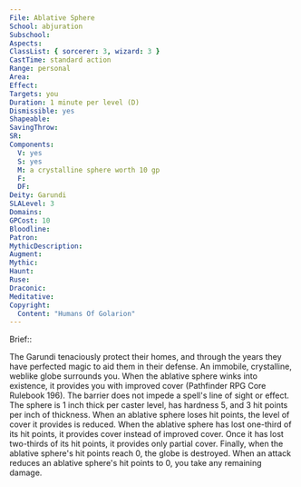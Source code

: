 ```yaml
---
File: Ablative Sphere
School: abjuration
Subschool: 
Aspects: 
ClassList: { sorcerer: 3, wizard: 3 }
CastTime: standard action
Range: personal
Area: 
Effect: 
Targets: you
Duration: 1 minute per level (D)
Dismissible: yes
Shapeable: 
SavingThrow: 
SR: 
Components:
  V: yes
  S: yes
  M: a crystalline sphere worth 10 gp
  F: 
  DF: 
Deity: Garundi
SLALevel: 3
Domains: 
GPCost: 10
Bloodline: 
Patron: 
MythicDescription: 
Augment: 
Mythic: 
Haunt: 
Ruse: 
Draconic: 
Meditative: 
Copyright:
  Content: "Humans Of Golarion"
---
```

Brief:: 

The Garundi tenaciously protect their homes, and through the years they have perfected magic to aid them in their defense.  An immobile, crystalline, weblike globe surrounds you.  When the ablative sphere winks into existence, it provides you with improved cover (Pathfinder RPG Core Rulebook 196). The barrier does not impede a spell's line of sight or effect.  The sphere is 1 inch thick per caster level, has hardness 5, and 3 hit points per inch of thickness. When an ablative sphere loses hit points, the level of cover it provides is reduced. When the ablative sphere has lost one-third of its hit points, it provides cover instead of improved cover. Once it has lost two-thirds of its hit points, it provides only partial cover. Finally, when the ablative sphere's hit points reach 0, the globe is destroyed. When an attack reduces an ablative sphere's hit points to 0, you take any remaining damage.
